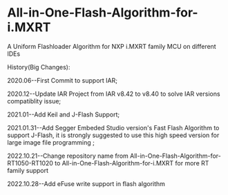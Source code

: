 # All-in-One-Flash-Algorithm-for-i.MXRT
A Uniform Flashloader Algorithm for NXP i.MXRT family MCU on different IDEs

History(Big Changes):

2020.06--First Commit to support IAR;

2020.12--Update IAR Project from IAR v8.42 to v8.40 to solve IAR versions compatiblity issue;

2021.01--Add Keil and J-Flash Support;

2021.01.31--Add Segger Embeded Studio version's Fast Flash Algorithm to support J-Flash, it is strongly suggested to use this high speed version for large image file programming ;

2022.10.21--Change repository name from All-in-One-Flash-Algorithm-for-RT1050-RT1020 to All-in-One-Flash-Algorithm-for-i.MXRT for more RT family support

2022.10.28--Add eFuse write support in flash algorithm
